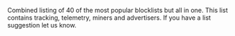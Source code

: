 Combined listing of 40 of the most popular blocklists but all in one. This list contains tracking, telemetry, miners and advertisers. If you have a list suggestion let us know.
